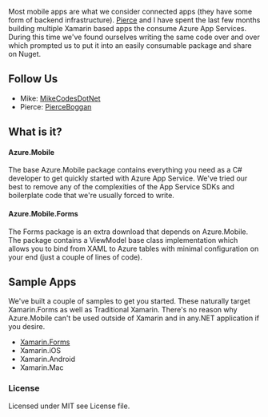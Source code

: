 Most mobile apps are what we consider connected apps (they have some form of backend infrastructure). [Pierce](https://github.com/pierceboggan) and I have spent the last few months building multiple Xamarin based apps the consume Azure App Services. During this time we've found ourselves writing the same code over and over which prompted us to put it into an easily consumable package and share on Nuget. 

## Follow Us 

* Mike: [MikeCodesDotNet](https://twitter.com/mikecodesdotnet)
* Pierce: [PierceBoggan](https://twitter.com/pierceboggan)

## What is it? 

#### Azure.Mobile 
The base Azure.Mobile package contains everything you need as a C# developer to get quickly started with Azure App Service. We've  tried our best to remove any of the complexities of the App Service SDKs and boilerplate code that we're usually forced to write. 

#### Azure.Mobile.Forms
The Forms package is an extra download that depends on Azure.Mobile. The package contains a ViewModel base class implementation which allows you to bind from XAML to Azure tables with minimal configuration on your end (just a couple of lines of code). 

## Sample Apps

We've built a couple of samples to get you started. These naturally target Xamarin.Forms as well as Traditional Xamarin. There's no reason why Azure.Mobile can't be used outside of Xamarin and in any.NET application if you desire.

* [Xamarin.Forms](https://github.com/MikeCodesDotNet/Azure.Mobile/tree/forms-sample/Samples/Xamarin.Forms)
* Xamarin.iOS
* Xamarin.Android
* Xamarin.Mac 

### License
Licensed under MIT see License file.
